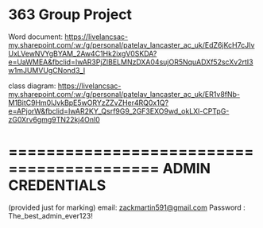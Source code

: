 # 363 Group Project

Word document:
https://livelancsac-my.sharepoint.com/:w:/g/personal/patelav_lancaster_ac_uk/EdZ6jKcH7cJIvUxLVewNVYgBYAM_2Aw4C1Hk2ixgV0SKDA?e=UaWMEA&fbclid=IwAR3PjZlBELMNzDXA04sujOR5NquADXf52scXv2rtI3w1mJUMVUgCNond3_I

class diagram:
https://livelancsac-my.sharepoint.com/:w:/g/personal/patelav_lancaster_ac_uk/ER1v8fNb-M1BitC9Hm0lJvkBpE5wORYzZZvZHer4RQ0x1Q?e=APjorW&fbclid=IwAR2KY_Qsrf9G9_2GF3EXO9wd_okLXl-CPTpG-zG0Xrv6gmg9TN22kj4Onl0


==========================================
           ADMIN CREDENTIALS
==========================================
(provided just for marking)
email: zackmartin591@gmail.com
Password : The_best_admin_ever123!



